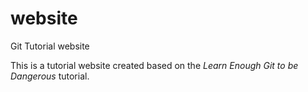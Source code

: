 # website
Git Tutorial website

This is a tutorial website created based on the _Learn Enough Git to be Dangerous_ tutorial.
